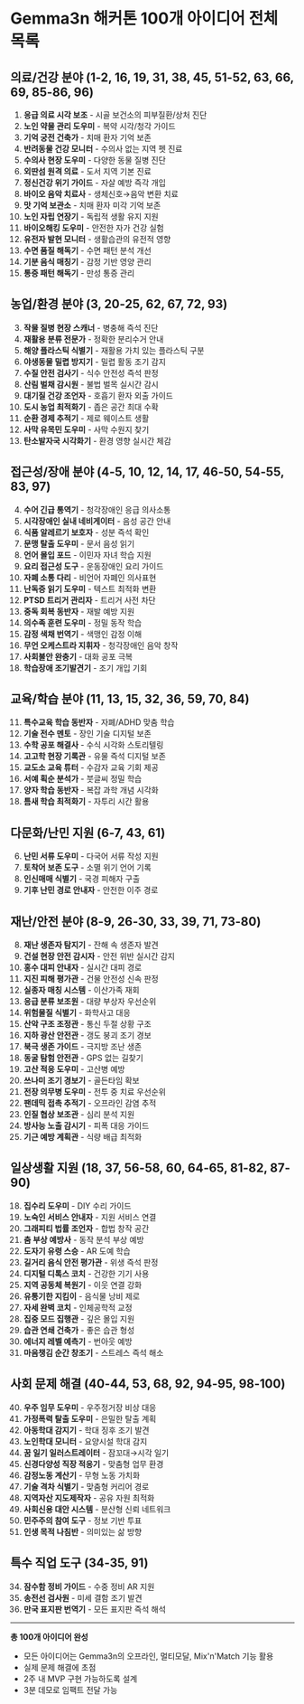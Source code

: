# Gemma3n 해커톤 100개 아이디어 전체 목록

## 의료/건강 분야 (1-2, 16, 19, 31, 38, 45, 51-52, 63, 66, 69, 85-86, 96)
1. **응급 의료 시각 보조** - 시골 보건소의 피부질환/상처 진단
2. **노인 약물 관리 도우미** - 복약 시각/청각 가이드
16. **기억 궁전 건축가** - 치매 환자 기억 보존
19. **반려동물 건강 모니터** - 수의사 없는 지역 펫 진료
31. **수의사 현장 도우미** - 다양한 동물 질병 진단
38. **외딴섬 원격 의료** - 도서 지역 기본 진료
45. **정신건강 위기 가이드** - 자살 예방 즉각 개입
51. **바이오 음악 치료사** - 생체신호→음악 변환 치료
52. **맛 기억 보관소** - 치매 환자 미각 기억 보존
63. **노인 자립 연장기** - 독립적 생활 유지 지원
66. **바이오해킹 도우미** - 안전한 자가 건강 실험
69. **유전자 발현 모니터** - 생활습관의 유전적 영향
85. **수면 품질 해독기** - 수면 패턴 분석 개선
86. **기분 음식 매칭기** - 감정 기반 영양 관리
96. **통증 패턴 해독기** - 만성 통증 관리

## 농업/환경 분야 (3, 20-25, 62, 67, 72, 93)
3. **작물 질병 현장 스캐너** - 병충해 즉석 진단
20. **재활용 분류 전문가** - 정확한 분리수거 안내
21. **해양 플라스틱 식별기** - 재활용 가치 있는 플라스틱 구분
22. **야생동물 밀렵 방지기** - 밀렵 활동 조기 감지
23. **수질 안전 검사기** - 식수 안전성 즉석 판정
24. **산림 벌채 감시원** - 불법 벌목 실시간 감시
25. **대기질 건강 조언자** - 호흡기 환자 외출 가이드
62. **도시 농업 최적화기** - 좁은 공간 최대 수확
67. **순환 경제 추적기** - 제로 웨이스트 생활
72. **사막 유목민 도우미** - 사막 수원지 찾기
93. **탄소발자국 시각화기** - 환경 영향 실시간 체감

## 접근성/장애 분야 (4-5, 10, 12, 14, 17, 46-50, 54-55, 83, 97)
4. **수어 긴급 통역기** - 청각장애인 응급 의사소통
5. **시각장애인 실내 네비게이터** - 음성 공간 안내
10. **식품 알레르기 보호자** - 성분 즉석 확인
12. **문맹 탈출 도우미** - 문서 음성 읽기
14. **언어 몰입 포드** - 이민자 자녀 학습 지원
17. **요리 접근성 도구** - 운동장애인 요리 가이드
46. **자폐 소통 다리** - 비언어 자폐인 의사표현
47. **난독증 읽기 도우미** - 텍스트 최적화 변환
48. **PTSD 트리거 관리자** - 트리거 사전 차단
49. **중독 회복 동반자** - 재발 예방 지원
50. **의수족 훈련 도우미** - 정밀 동작 학습
54. **감정 색채 번역기** - 색맹인 감정 이해
55. **무언 오케스트라 지휘자** - 청각장애인 음악 창작
83. **사회불안 완충기** - 대화 공포 극복
97. **학습장애 조기발견기** - 조기 개입 기회

## 교육/학습 분야 (11, 13, 15, 32, 36, 59, 70, 84)
11. **특수교육 학습 동반자** - 자폐/ADHD 맞춤 학습
13. **기술 전수 멘토** - 장인 기술 디지털 보존
15. **수학 공포 해결사** - 수식 시각화 스토리텔링
32. **고고학 현장 기록관** - 유물 즉석 디지털 보존
36. **교도소 교육 튜터** - 수감자 교육 기회 제공
59. **서예 획순 분석가** - 붓글씨 정밀 학습
70. **양자 학습 동반자** - 복잡 과학 개념 시각화
84. **틈새 학습 최적화기** - 자투리 시간 활용

## 다문화/난민 지원 (6-7, 43, 61)
6. **난민 서류 도우미** - 다국어 서류 작성 지원
7. **토착어 보존 도구** - 소멸 위기 언어 기록
43. **인신매매 식별기** - 국경 피해자 구출
61. **기후 난민 경로 안내자** - 안전한 이주 경로

## 재난/안전 분야 (8-9, 26-30, 33, 39, 71, 73-80)
8. **재난 생존자 탐지기** - 잔해 속 생존자 발견
9. **건설 현장 안전 감시자** - 안전 위반 실시간 감지
26. **홍수 대피 안내자** - 실시간 대피 경로
27. **지진 피해 평가관** - 건물 안전성 신속 판정
28. **실종자 매칭 시스템** - 이산가족 재회
29. **응급 분류 보조원** - 대량 부상자 우선순위
30. **위험물질 식별기** - 화학사고 대응
33. **산악 구조 조정관** - 통신 두절 상황 구조
39. **지하 광산 안전관** - 갱도 붕괴 조기 경보
71. **북극 생존 가이드** - 극지방 조난 생존
73. **동굴 탐험 안전관** - GPS 없는 길찾기
74. **고산 적응 도우미** - 고산병 예방
75. **쓰나미 조기 경보기** - 골든타임 확보
76. **전장 의무병 도우미** - 전투 중 치료 우선순위
77. **팬데믹 접촉 추적기** - 오프라인 감염 추적
78. **인질 협상 보조관** - 심리 분석 지원
79. **방사능 노출 감시기** - 피폭 대응 가이드
80. **기근 예방 계획관** - 식량 배급 최적화

## 일상생활 지원 (18, 37, 56-58, 60, 64-65, 81-82, 87-90)
18. **집수리 도우미** - DIY 수리 가이드
37. **노숙인 서비스 안내자** - 지원 서비스 연결
56. **그래피티 법률 조언자** - 합법 창작 공간
57. **춤 부상 예방사** - 동작 분석 부상 예방
58. **도자기 유령 스승** - AR 도예 학습
60. **길거리 음식 안전 평가관** - 위생 즉석 판정
64. **디지털 디톡스 코치** - 건강한 기기 사용
65. **지역 공동체 복원기** - 이웃 연결 강화
81. **유통기한 지킴이** - 음식물 낭비 제로
82. **자세 완벽 코치** - 인체공학적 교정
87. **집중 모드 집행관** - 깊은 몰입 지원
88. **습관 연쇄 건축가** - 좋은 습관 형성
89. **에너지 레벨 예측기** - 번아웃 예방
90. **마음챙김 순간 창조기** - 스트레스 즉석 해소

## 사회 문제 해결 (40-44, 53, 68, 92, 94-95, 98-100)
40. **우주 임무 도우미** - 우주정거장 비상 대응
41. **가정폭력 탈출 도우미** - 은밀한 탈출 계획
42. **아동학대 감지기** - 학대 징후 조기 발견
44. **노인학대 모니터** - 요양시설 학대 감지
53. **꿈 일기 일러스트레이터** - 잠꼬대→시각 일기
68. **신경다양성 직장 적응기** - 맞춤형 업무 환경
92. **감정노동 계산기** - 무형 노동 가치화
94. **기술 격차 식별기** - 맞춤형 커리어 경로
95. **지역자산 지도제작자** - 공유 자원 최적화
98. **사회신용 대안 시스템** - 분산형 신뢰 네트워크
99. **민주주의 참여 도구** - 정보 기반 투표
100. **인생 목적 나침반** - 의미있는 삶 방향

## 특수 직업 도구 (34-35, 91)
34. **잠수함 정비 가이드** - 수중 정비 AR 지원
35. **송전선 검사원** - 미세 결함 조기 발견
91. **만국 표지판 번역기** - 모든 표지판 즉석 해석

---

**총 100개 아이디어 완성**
- 모든 아이디어는 Gemma3n의 오프라인, 멀티모달, Mix'n'Match 기능 활용
- 실제 문제 해결에 초점
- 2주 내 MVP 구현 가능하도록 설계
- 3분 데모로 임팩트 전달 가능